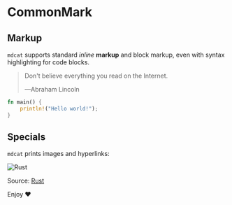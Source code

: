 # CommonMark

## Markup

`mdcat` supports standard *inline* **markup** and block markup, even with syntax
highlighting for code blocks.

> Don't believe everything you read on the Internet.
>
> —Abraham Lincoln

```rust
fn main() {
    println!("Hello world!");
}
```

## Specials

`mdcat` prints images and hyperlinks:

![Rust](./Bewerbungsbilder_biemaIMG_2043.jpg)

Source: [Rust](https://www.rust-lang.org/)

Enjoy ❤️
